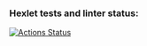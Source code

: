 ### Hexlet tests and linter status:
[![Actions Status](https://github.com/Luorika/qa-engineer-project-85/actions/workflows/hexlet-check.yml/badge.svg)](https://github.com/Luorika/qa-engineer-project-85/actions)
